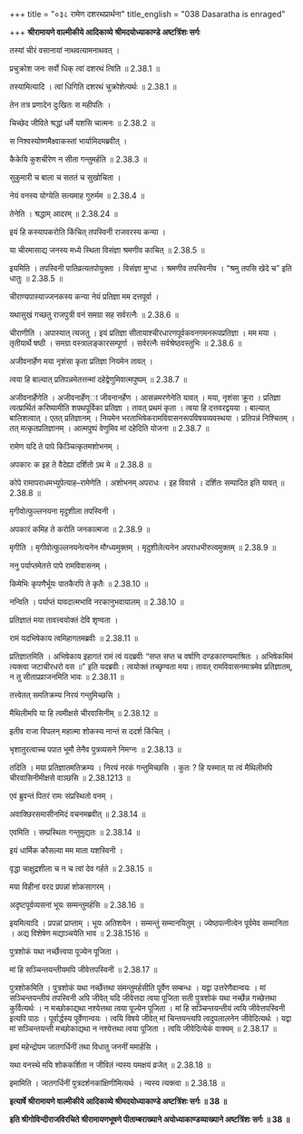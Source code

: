 +++
title = "०३८ रामेण दशरथप्रार्थना"
title_english = "038 Dasaratha is enraged"

+++
**श्रीरामायणे वाल्मीकीये आदिकाव्ये श्रीमदयोध्याकाण्डे अष्टत्रिंशः सर्गः**

तस्यां चीरं वसानायां नाथवत्यामनाथवत् ।  
  
प्रचुक्रोश जनः सर्वो धिक् त्वां दशरथं त्विति ॥ 2.38.1 ॥  
  
तस्यामित्यादि । त्वां धिगिति दशरथं चुक्रोशेत्यर्थः ॥ 2.38.1 ॥  
  
  
  
तेन तत्र प्रणादेन दुःखितः स महीपतिः ।  
  
चिच्छेद जीविते श्रद्धां धर्मे यशसि चात्मनः ॥ 2.38.2 ॥  
  
स निश्वस्योष्णमैक्ष्वाकस्तां भार्यामिदमब्रवीत् ।  
  
कैकेयि कुशचीरेण न सीता गन्तुमर्हति ॥ 2.38.3 ॥  
  
सुकुमारी च बाला च सततं च सुखोचिता ।  
  
नेयं वनस्य योग्येति सत्यमाह गुरुर्मम ॥ 2.38.4 ॥  
  
तेनेति । श्रद्धाम् आदरम् ॥ 2.38.24 ॥  
  
  
  
इयं हि कस्यापकरोति किंचित् तपस्विनी राजवरस्य कन्या ।  
  
या चीरमासाद्य जनस्य मध्ये स्थिता विसंज्ञा श्रमणीव काचित् ॥ 2.38.5 ॥  
  
इयमिति । तपस्विनी पातिव्रत्यतपोयुक्ता । विसंज्ञा मुग्धा । श्रमणीव तपस्विनीव । “श्रमु तपसि खेदे च” इति धातुः ॥ 2.38.5 ॥  
  
  
  
चीराण्यपास्याज्जनकस्य कन्या नेयं प्रतिज्ञा मम दत्तपूर्वा ।  
  
यथासुखं गच्छतु राजपुत्री वनं समग्रा सह सर्वरत्नैः ॥ 2.38.6 ॥  
  
चीराणीति । अपास्यात् त्यजतु । इयं प्रतिज्ञा सीतायाश्चीरधारणपूर्वकवनगमनरूपप्रतिज्ञा । मम मया । तृतीयार्थे षष्ठी । समग्रा वस्त्रालङ्कारसम्पूर्णा । सर्वरत्नैः सर्वश्रेष्ठवस्तुभिः ॥ 2.38.6 ॥  
  
  
  
अजीवनार्हेण मया नृशंसा कृता प्रतिज्ञा नियमेन तावत् ।  
  
त्वया हि बाल्यात् प्रतिपन्नमेतत्तन्मां दहेद्वेणुमिवात्मपुष्पम् ॥ 2.38.7 ॥  
  
अजीवनार्हेणेति । अजीवनार्हेण्ा जीवनानर्हेण । आसन्नमरणेनेति यावत् । मया, नृशंसा क्रूरा । प्रतिज्ञा त्वत्प्रार्थितं करिष्यामीति शपथपूर्विका प्रतिज्ञा । तावत् प्रथमं कृता । त्वया हि दत्तवरद्वयया । बाल्यात् बालिशत्वात् । एतत् प्रतिज्ञानम् । नियमेन भरताभिषेकरामविवासनरूपविषयव्यवस्थया । प्रतिपन्नं निश्चितम् । तत् मत्कृतप्रतिज्ञानम् । आत्मपुष्पं वेणुमिव मां दहेदिति योजना ॥ 2.38.7 ॥  
  
  
  
रामेण यदि ते पापे किञ्चित्कृतमशोभनम् ।  
  
अपकारः क इह ते वैदेह्या दर्शितो ऽथ मे ॥ 2.38.8 ॥  
  
कोपे रामापराधमभ्युपेत्याह–रामेणेति । अशोभनम् अपराधः । इह विवासे । दर्शितः सम्पादित इति यावत् ॥ 2.38.8 ॥  
  
  
  
मृगीवोत्फुल्लनयना मृदुशीला तपस्विनी ।  
  
अपकारं कमिह ते करोति जनकात्मजा ॥ 2.38.9 ॥  
  
मृगीति । मृगीवोत्फुल्लनयनेत्यनेन मौग्ध्यमुक्तम् । मृदुशीलेत्यनेन अपराधभीरुत्वमुक्तम् ॥ 2.38.9 ॥  
  
  
  
ननु पर्याप्तमेतत्ते पापे रामविवासनम् ।  
  
किमेभिः कृपणैर्भूयः पातकैरपि ते कृतैः ॥ 2.38.10 ॥  
  
नन्विति । पर्याप्तं यावदात्मभावि नरकानुभवायालम् ॥ 2.38.10 ॥  
  
  
  
प्रतिज्ञातं मया तावत्त्वयोक्तं देवि शृण्वता ।  
  
रामं यदभिषेकाय त्वमिहागतमब्रवीः ॥ 2.38.11 ॥  
  
प्रतिज्ञातमिति । अभिषेकाय इहागतं रामं त्वं यदब्रवीः “सप्त सप्त च वर्षाणि दण्डकारण्यमाश्रितः । अभिषेकमिमं त्यक्त्वा जटाचीरधरो वस ॥” इति यदब्रवीः। त्वयोक्तं तच्छृण्वता मया। तावत् रामविवासनमात्रमेव प्रतिज्ञातम्, न तु सीताप्रव्राजनमिति भावः ॥ 2.38.11 ॥  
  
  
  
तत्त्वेतत् समतिक्रम्य निरयं गन्तुमिच्छसि ।  
  
मैथिलीमपि या हि त्वमीक्षसे चीरवासिनीम् ॥ 2.38.12 ॥  
  
इतीव राजा विपलन् महात्मा शोकस्य नान्तं स ददर्श किंचित् ।  
  
भृशातुरत्वाच्च पपात भूमौ तेनैव पुत्रव्यसने निमग्नः ॥ 2.38.13 ॥  
  
तदिति । मया प्रतिज्ञातमतिक्रम्य । निरयं नरकं गन्तुमिच्छसि । कुतः ? हि यस्मात् या त्वं मैथिलीमपि चीरवासिनीमीक्षसे वाञ्छसि ॥ 2.38.1213 ॥  
  
  
  
एवं ब्रुवन्तं पितरं रामः संप्रस्थितो वनम् ।  
  
अवाक्छिरसमासीनमिदं वचनमब्रवीत् ॥ 2.38.14 ॥  
  
एवमिति । सम्प्रस्थितः गन्तुमुद्यतः ॥ 2.38.14 ॥  
  
  
  
इयं धार्मिक कौसल्या मम माता यशस्विनी ।  
  
वृद्धा चाक्षुद्रशीला च न च त्वां देव गर्हते ॥ 2.38.15 ॥  
  
मया विहीनां वरद प्रपन्नां शोकसागरम् ।  
  
अदृष्टपूर्वव्यसनां भूयः सम्मन्तुमर्हसि ॥ 2.38.16 ॥  
  
इयमित्यादि । प्रपन्नां प्राप्ताम् । भूयः अतिशयेन । सम्मन्तुं सम्मानयितुम् । ज्येष्ठपत्नीत्वेन पूर्वमेव सम्मानिता । अद्य विशेषेण मद्याञ्चयेति भाव ॥ 2.38.1516 ॥  
  
  
  
पुत्रशोकं यथा नर्च्छेत्त्वया पूज्येन पूजिता ।  
  
मां हि सञ्चिन्तयन्तीयमपि जीवेत्तपस्विनी ॥ 2.38.17 ॥  
  
पुत्रशोकमिति । पुत्रशोकं यथा नर्च्छेत्तथा संमन्तुमर्हसीति पूर्वेण सम्बन्धः । यद्वा उत्तरेणैवान्वयः । मां सञ्चिन्तयन्तीयं तपस्विनी अपि जीवेत् यदि जीवेत्तदा त्वया पूजिता सती पुत्रशोकं यथा नर्च्छेन्न गच्छेत्तथा कुर्वित्यर्थः । न मच्छोकाद्यथा नश्येत्तथा त्वया पूज्येन पूजिता । मां हि सञ्चिन्तयन्तीयं त्वयि जीवेत्तपस्विनी इत्यपि पाठः । पूर्वार्द्धस्य पूर्वेणान्वयः । त्वयि विषये जीवेत् मां चिन्तयन्त्यपि त्वदुपलालनेन जीवेदित्यर्थः । यद्वा मां सञ्चिन्तयन्ती मच्छोकाद्यथा न नश्येत्तथा त्वया पूजिता । त्वयि जीवेदित्येकं वाक्यम् ॥ 2.38.17 ॥  
  
  
  
इमां महेन्द्रोपम जातगर्धिनीं तथा विधातु जननीं ममार्हसि ।  
  
यथा वनस्थे मयि शोककर्शिता न जीवितं न्यस्य यमक्षयं व्रजेत् ॥ 2.38.18 ॥  
  
इमामिति । जातगर्धिनीं पुत्रदर्शनकांक्षिणीमित्यर्थः । न्यस्य त्यक्त्वा ॥ 2.38.18 ॥  
  
  
  
**इत्यार्षे श्रीरामायणे वाल्मीकीये आदिकाव्ये श्रीमदयोध्याकाण्डे अष्टत्रिंशः सर्गः ॥ 38 ॥**  
  
**इति श्रीगोविन्दीराजविरचिते श्रीरामायणभूषणे पीताम्बराख्याने अयोध्याकाण्डव्याख्याने अष्टत्रिंशः सर्गः ॥ 38 ॥**  
  
